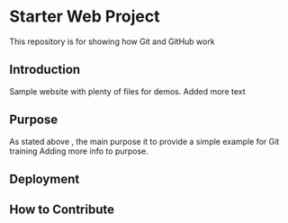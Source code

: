 # Starter Web Project

This repository is for showing how Git and GitHub work

## Introduction

Sample website with plenty of files for demos.
Added more text

## Purpose

As stated above , the main purpose it to provide a simple example for Git training
Adding more info to purpose.

## Deployment

## How to Contribute
